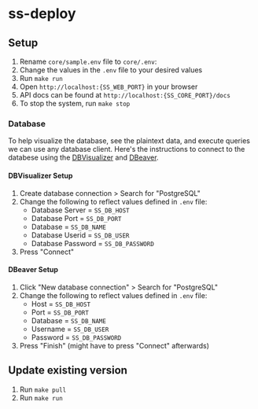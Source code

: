 # ss-deploy

## Setup

1. Rename `core/sample.env` file to `core/.env`:
2. Change the values in the `.env` file to your desired values
3. Run `make run`
4. Open `http://localhost:{SS_WEB_PORT}` in your browser
5. API docs can be found at `http://localhost:{SS_CORE_PORT}/docs`
6. To stop the system, run `make stop`

### Database
To help visualize the database, see the plaintext data, and execute queries we can use any database client. Here's the instructions to connect to the databese using the [DBVisualizer](https://www.dbvis.com/) and [DBeaver](https://dbeaver.io/).

#### DBVisualizer Setup
1. Create database connection > Search for "PostgreSQL"
2. Change the following to reflect values defined in `.env` file:
    - Database Server = `SS_DB_HOST`
    - Database Port = `SS_DB_PORT`
    - Database = `SS_DB_NAME`
    - Database Userid = `SS_DB_USER`
    - Database Password = `SS_DB_PASSWORD`
3. Press "Connect"

#### DBeaver Setup
1. Click "New database connection" > Search for "PostgreSQL"
2. Change the following to reflect values defined in `.env` file:
    - Host = `SS_DB_HOST`
    - Port = `SS_DB_PORT`
    - Database = `SS_DB_NAME`
    - Username = `SS_DB_USER`
    - Password = `SS_DB_PASSWORD`
3. Press "Finish" (might have to press "Connect" afterwards)

## Update existing version
1. Run `make pull`
2. Run `make run`
